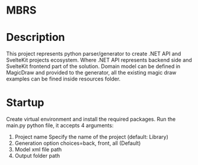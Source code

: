 # MBRS

# Description

This project represents python parser/generator to create .NET API and SvelteKit projects ecosystem. Where .NET API represents backend side and SvelteKit frontend part of the solution.
Domain model can be defined in MagicDraw and provided to the generator, all the existing magic draw examples can be fined inside resources folder.

# Startup

Create virtual environment and install the required packages.
Run the main.py python file, it accepts 4 arguments:
1. Project name Specify the name of the project (default: Library)
2. Generation option choices=back, front, all (Default)
3. Model xml file path
4. Output folder path
